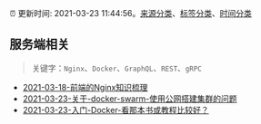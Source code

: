:alarm_clock: 更新时间: 2021-03-23 11:44:56。[来源分类](../README.md)、[标签分类](../TAGS.md)、[时间分类](../TIMELINE.md)

## 服务端相关


> 关键字：`Nginx`、`Docker`、`GraphQL`、`REST`、`gRPC`



- [2021-03-18-前端的Nginx知识梳理](https://www.ershicimi.com/p/6e79696b70c2e7faae1d33e63b037596) 
- [2021-03-23-关于-docker-swarm-使用公网搭建集群的问题](https://www.v2ex.com/t/764378) 
- [2021-03-23-入门-Docker-看那本书或教程比较好？](https://www.v2ex.com/t/764363) 